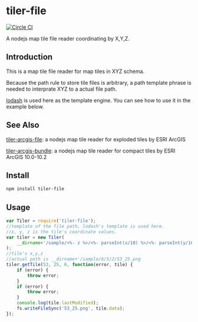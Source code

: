 # tiler-file
[![Circle CI](https://circleci.com/gh/fuzhenn/tiler-file.svg?style=svg)](https://circleci.com/gh/fuzhenn/tiler-file)

A nodejs map tile file reader coordinating by X,Y,Z.

## Introduction
This is a map tile file reader for map tiles in XYZ schema.

Because the path rule to store tile files is arbitrary, a path template phrase is needed to interprate XYZ to a actual file path. 

[lodash](https://github.com/lodash/lodash) is used here as the template engine. You can see how to use it in the example below.

## See Also

[tiler-arcgis-file](https://github.com/fuzhenn/tiler-arcgis-file):
a nodejs map tile reader for exploded tiles by ESRI ArcGIS

[tiler-arcgis-bundle](https://github.com/fuzhenn/tiler-arcgis-bundle):
a nodejs map tile reader for compact tiles by ESRI ArcGIS 10.0-10.2

## Install

```bash
npm install tiler-file
```

## Usage

```javascript
var Tiler = require('tiler-file');
//template of the file path, lodash's template is used here.
//x, y, z is the tile's coordinate values.
var tiler = new Tiler(
    __dirname+'/sample/<%- z %>/<%- parseInt(x/10) %>/<%- parseInt(y/10) %>/<%- x %>_<%- y %>.png'
);
//tile's x,y,z
//actual path is __dirname+'/sample/6/5/2/53_25.png 
tiler.getTile(53, 25, 6, function(error, tile) {
    if (error) {
        throw error;
    }
    if (error) {
        throw error;
    }
    console.log(tile.lastModified);
    fs.writeFileSync('53_25.png', tile.data);
});
```

